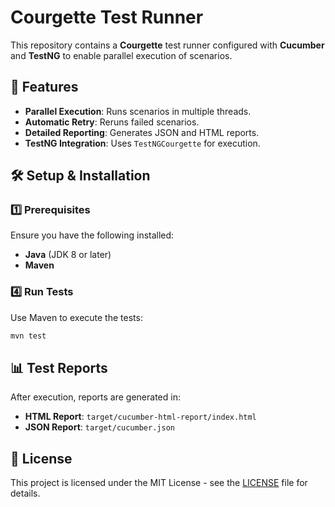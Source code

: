 # Courgette Test Runner    

This repository contains a **Courgette** test runner configured with **Cucumber** and **TestNG** to enable parallel execution of scenarios.

## 🚀 Features 
- **Parallel Execution**: Runs scenarios in multiple threads.
- **Automatic Retry**: Reruns failed scenarios. 
- **Detailed Reporting**: Generates JSON and HTML reports. 
- **TestNG Integration**: Uses `TestNGCourgette` for execution.
 
## 🛠️ Setup & Installation 
  
### 1️⃣ Prerequisites
Ensure you have the following installed: 
- **Java** (JDK 8 or later)  
- **Maven**  
 

### 4️⃣ Run Tests  
Use Maven to execute the tests:

```sh
mvn test
```

## 📊 Test Reports
After execution, reports are generated in:
- **HTML Report**: `target/cucumber-html-report/index.html`
- **JSON Report**: `target/cucumber.json`

## 📜 License
This project is licensed under the MIT License - see the [LICENSE](LICENSE) file for details.

